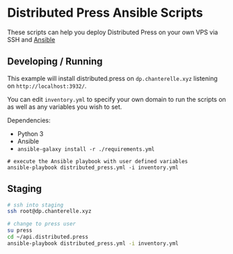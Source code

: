 # Distributed Press Ansible Scripts

These scripts can help you deploy Distributed Press on your own VPS via SSH and [Ansible](https://www.ansible.com/)

## Developing / Running

This example will install distributed.press on `dp.chanterelle.xyz` listening on `http://localhost:3932/`.

You can edit `inventory.yml` to specify your own domain to run the scripts on as well as any variables you wish to set.

Dependencies:

- Python 3
- Ansible
- `ansible-galaxy install -r ./requirements.yml`

```
# execute the Ansible playbook with user defined variables
ansible-playbook distributed_press.yml -i inventory.yml
```

## Staging
```bash
# ssh into staging
ssh root@dp.chanterelle.xyz

# change to press user
su press
cd ~/api.distributed.press
ansible-playbook distributed_press.yml -i inventory.yml
```
